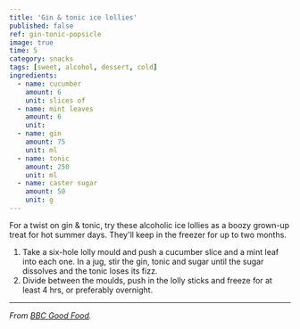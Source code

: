 ```yaml
---
title: 'Gin & tonic ice lollies'
published: false
ref: gin-tonic-popsicle
image: true
time: 5
category: snacks
tags: [sweet, alcohol, dessert, cold]
ingredients:
  - name: cucumber
    amount: 6
    unit: slices of
  - name: mint leaves
    amount: 6
    unit:
  - name: gin
    amount: 75
    unit: ml
  - name: tonic
    amount: 250
    unit: ml
  - name: caster sugar
    amount: 50
    unit: g
---
```


For a twist on gin & tonic, try these alcoholic ice lollies as a boozy grown-up treat for hot summer days. They'll keep in the freezer for up to two months.

1. Take a six-hole lolly mould and push a cucumber slice and a mint leaf into each one. In a jug, stir the gin, tonic and sugar until the sugar dissolves and the tonic loses its fizz.
2. Divide between the moulds, push in the lolly sticks and freeze for at least 4 hrs, or preferably overnight.

---

_From [BBC Good Food](https://www.bbcgoodfood.com/recipes/gin-tonic-lollies)._
